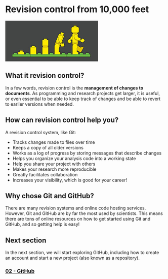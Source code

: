 # Revision control from 10,000 feet

![image](../images/00_ControlVersion.jpg)

## What it revision control?

In a few words, revision control is the **management of changes to documents**.
As programming and research projects get larger, it is useful, or even essential
to be able to keep track of changes and be able to revert to earlier versions
when needed.

## How can revision control help you?

A revision control system, like Git:

- Tracks changes made to files over time
- Keeps a copy of all older versions
- Works as a log of progress by storing messages that describe changes
- Helps you organize your analysis code into a working state
- Help you share your project with others
- Makes your research more reproducible
- Greatly facilitates collaboration
- Increases your visibility, which is good for your career!

## Why chose Git and GitHub?

There are many revision systems and online code hosting services. However, Git
and GitHub are by far the most used by scientists. This means there are tons of
online resources on how to get started using Git and GitHub, and so getting
help is easy!

## Next section

In the next section, we will start exploring GitHub, including how to create an
account and start a new project (also known as a repository).

### [02 - GitHub](02_github.md)

